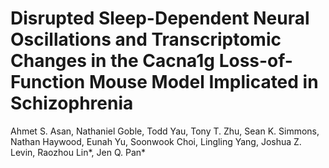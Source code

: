 # Disrupted Sleep-Dependent Neural Oscillations and Transcriptomic Changes in the Cacna1g Loss-of-Function Mouse Model Implicated in Schizophrenia

Ahmet S. Asan, Nathaniel Goble, Todd Yau, Tony T. Zhu, Sean K. Simmons, Nathan Haywood, Eunah Yu, Soonwook Choi, Lingling Yang, Joshua Z. Levin, Raozhou Lin*, Jen Q. Pan*
